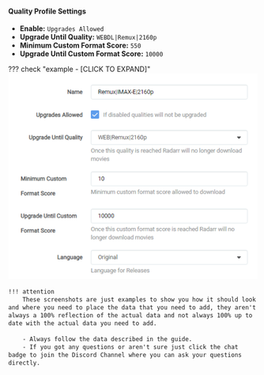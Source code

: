 #### Quality Profile Settings

- **Enable:** `Upgrades Allowed`
- **Upgrade Until Quality:** `WEBDL|Remux|2160p`
- **Minimum Custom Format Score:** `550`
- **Upgrade Until Custom Format Score:** `10000`

??? check "example - [CLICK TO EXPAND]"
    ![!Quality Profile Settings](/SQP/images/3-qp-settings.png)

    !!! attention
        These screenshots are just examples to show you how it should look and where you need to place the data that you need to add, they aren't always a 100% reflection of the actual data and not always 100% up to date with the actual data you need to add.

        - Always follow the data described in the guide.
        - If you got any questions or aren't sure just click the chat badge to join the Discord Channel where you can ask your questions directly.
